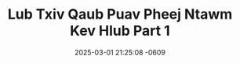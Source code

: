 ---
layout: movie-video-data
date: 2025-03-01 21:25:08 -0609
categories: movie

# Site Attributes
title: "Lub Txiv Qaub Puav Pheej Ntawm Kev Hlub Part 1"
permalink: "/movie/Lub_Txiv_Qaub_Puav_Pheej_Ntawm_Kev_Hlub_Part_1"

# Movie Attributes
synopsis: ""
producer: "Moonlight Production"
director: ""
writer: ""
video_link: "https://youtu.be/y12jFMic7WI?si=JEOiOBSw1l-wiS0n"
genre: "Romance Folklore"
year: ""
release_type: "DVD"
storage: ""
thumbnail: "/assets/images/movie_thumbnails/Lub Txiv Qaub Puav Pheej Ntawm Kev Hlub Part 1.jpeg"
publishing_company: "Moonlight Production"

# Sequels + Parts
base_movie: "Lub Txiv Qaub Puav Pheej Ntawm Kev Hlub Part 1"
total_parts: 2
sequel: "Lub Txiv Qaub Puav Pheej Ntawm Kev Hlub Part 2"

# Movie Cast
cast:
- name: "Luj Yaj"
- name: "Tshuas Hawj"
- name: "Thoj Neeb"
- name: "Lwm Xyooj"
- name: "Keem Lis"
- name: "Iab Hawj"
- name: "Lwm (Hwj Txwv) Xyooj"
- name: "Jerry Thoj"
---